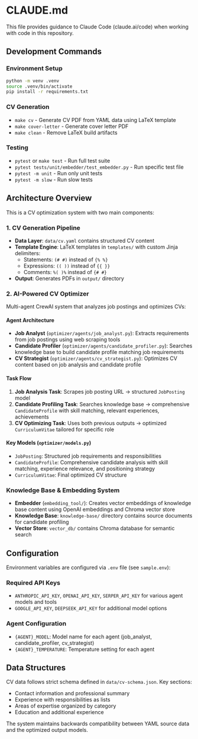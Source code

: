 # CLAUDE.md

This file provides guidance to Claude Code (claude.ai/code) when working with code in this repository.

## Development Commands

### Environment Setup
```bash
python -m venv .venv
source .venv/bin/activate
pip install -r requirements.txt
```

### CV Generation
- `make cv` - Generate CV PDF from YAML data using LaTeX template
- `make cover-letter` - Generate cover letter PDF
- `make clean` - Remove LaTeX build artifacts

### Testing
- `pytest` or `make test` - Run full test suite
- `pytest tests/unit/embedder/test_embedder.py` - Run specific test file
- `pytest -m unit` - Run only unit tests
- `pytest -m slow` - Run slow tests

## Architecture Overview

This is a CV optimization system with two main components:

### 1. CV Generation Pipeline
- **Data Layer**: `data/cv.yaml` contains structured CV content
- **Template Engine**: LaTeX templates in `templates/` with custom Jinja delimiters:
  - Statements: `(# #)` instead of `{% %}`
  - Expressions: `(( ))` instead of `{{ }}`
  - Comments: `%( )%` instead of `{# #}`
- **Output**: Generates PDFs in `output/` directory

### 2. AI-Powered CV Optimizer
Multi-agent CrewAI system that analyzes job postings and optimizes CVs:

#### Agent Architecture
- **Job Analyst** (`optimizer/agents/job_analyst.py`): Extracts requirements from job postings using web scraping tools
- **Candidate Profiler** (`optimizer/agents/candidate_profiler.py`): Searches knowledge base to build candidate profile matching job requirements  
- **CV Strategist** (`optimizer/agents/cv_strategist.py`): Optimizes CV content based on job analysis and candidate profile

#### Task Flow
1. **Job Analysis Task**: Scrapes job posting URL → structured `JobPosting` model
2. **Candidate Profiling Task**: Searches knowledge base → comprehensive `CandidateProfile` with skill matching, relevant experiences, achievements
3. **CV Optimizing Task**: Uses both previous outputs → optimized `CurriculumVitae` tailored for specific role

#### Key Models (`optimizer/models.py`)
- `JobPosting`: Structured job requirements and responsibilities
- `CandidateProfile`: Comprehensive candidate analysis with skill matching, experience relevance, and positioning strategy
- `CurriculumVitae`: Final optimized CV structure

### Knowledge Base & Embedding System
- **Embedder** (`embedding_tool/`): Creates vector embeddings of knowledge base content using OpenAI embeddings and Chroma vector store
- **Knowledge Base**: `knowledge-base/` directory contains source documents for candidate profiling
- **Vector Store**: `vector_db/` contains Chroma database for semantic search

## Configuration

Environment variables are configured via `.env` file (see `sample.env`):

### Required API Keys
- `ANTHROPIC_API_KEY`, `OPENAI_API_KEY`, `SERPER_API_KEY` for various agent models and tools
- `GOOGLE_API_KEY`, `DEEPSEEK_API_KEY` for additional model options

### Agent Configuration
- `{AGENT}_MODEL`: Model name for each agent (job_analyst, candidate_profiler, cv_strategist)
- `{AGENT}_TEMPERATURE`: Temperature setting for each agent

## Data Structures

CV data follows strict schema defined in `data/cv-schema.json`. Key sections:
- Contact information and professional summary
- Experience with responsibilities as lists
- Areas of expertise organized by category
- Education and additional experience

The system maintains backwards compatibility between YAML source data and the optimized output models.
